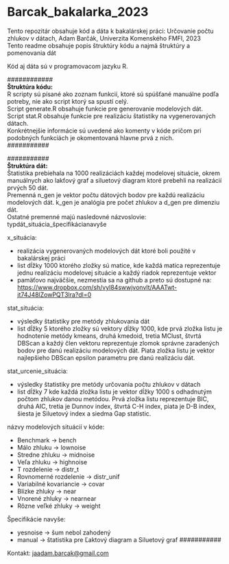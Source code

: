 # Barcak_bakalarka_2023
Tento repozitár obsahuje kód a dáta k bakalárskej práci: Určovanie počtu zhlukov v dátach, Adam Barčák, Univerzita Komenského FMFI, 2023<br>
Tento readme obsahuje popis štruktúry kódu a najmä štruktúry a pomenovania dát

Kód aj dáta sú v programovacom jazyku R.

############<br>
**Štruktúra kódu:**<br>
R scripty sú písané ako zoznam funkcií, ktoré sú spúšťané manuálne podľa potreby, nie ako script ktorý sa spustí celý.<br>
Script generate.R obsahuje funkcie pre generovanie modelových dát.<br>
Script stat.R obsahuje funkcie pre realizáciu štatistiky na vygenerovaných dátach.<br>
Konkrétnejšie informácie sú uvedené ako komenty v kóde pričom pri podobných funkciách je okomentovaná hlavne prvá z nich.<br>
###########<br>

###########<br>
**Štruktúra dát:**<br>
Štatistika prebiehala na 1000 realizáciách každej modelovej situácie, okrem manuálnych ako lakťový graf a siluetový diagram ktoré prebehli na realizácií prvých 50 dát.<br>
Premenná n_gen je vektor počtu dátových bodov pre každú realizáciu modelových dát. k_gen je analógia pre počet zhlukov a d_gen pre dimenziu dát.<br>
Ostatné premenné majú nasledovné názvoslovie: typdát_situácia_špecifikácianavyše

x_situácia:
+ realizácia vygenerovaných modelových dát ktoré boli použité v bakalárskej práci
+ list dĺžky 1000 ktorého zložky sú matice, kde každá matica reprezentuje jednu realizáciu modelovej situácie a každý riadok reprezentuje vektor
+ pamäťovo najväčšie, nezmestia sa na github a preto sú dostupné na: https://www.dropbox.com/sh/vyl84swwjvonvlt/AAATwt-jt74J48lZowPQT3lra?dl=0
              
stat_situácia:
+ výsledky štatistiky pre metódy zhlukovania dát
+ list dĺžky 5 ktorého zložky sú vektory dĺžky 1000, kde prvá zložka listu je hodnotenie metódy kmeans, druhá kmedoid, tretia MClust, štvrtá DBScan a každý člen vektoru reprezentuje zlomok správne zaradených bodov pre danú realizáciu modelových dát. Piata zložka listu je vektor najlepšieho DBScan epsilon parametru pre danú realizáciu dát.
                 
stat_urcenie_situácia:
+ výsledky štatistiky pre metódy určovania počtu zhlukov v dátach
+ list dĺžky 7 kde každá zložka listu je vektor dĺžky 1000 s odhadnutým počtom zhlukov danou metódou. Prvá zložka listu reprezentuje BIC, druhá AIC, tretia je Dunnov index, štvrtá C-H index, piata je D-B index, šiesta je Siluetový index a siedma Gap statistic.

názvy modelových situácií v kóde:<br>
+ Benchmark -> bench
+ Málo zhluku -> lownoise
+ Stredne zhluku -> midnoise
+ Veľa zhluku -> highnoise
+ T rozdelenie -> distr_t
+ Rovnomerné rozdelenie -> distr_unif
+ Variabilné kovariancie -> covar
+ Blízke zhluky -> near
+ Vnorené zhluky -> nearnear
+ Rôzne veľké zhluky -> weight<br>

Špecifikácie navyše:
+ yesnoise -> šum nebol zahodený
+ manual -> štatistika pre Ľaktový diagram a Siluetový graf
###########

Kontakt: jaadam.barcak@gmail.com
